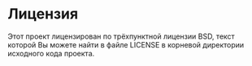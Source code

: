 # Лицензия

Этот проект лицензирован по трёхпунктной лицензии BSD, текст которой Вы можете найти в файле LICENSE в корневой директории исходного кода проекта.
